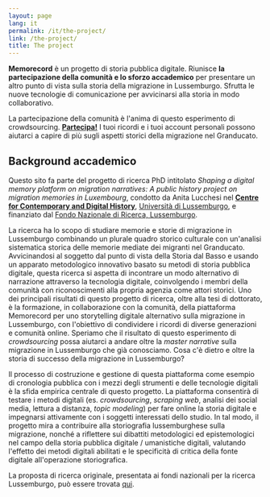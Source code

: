 ```yaml
---
layout: page
lang: it
permalink: /it/the-project/
link: /the-project/
title: The project
---
```


**Memorecord** è un progetto di storia pubblica digitale. Riunisce **la partecipazione della comunità e lo sforzo accademico** per presentare un altro punto di vista sulla storia della migrazione in Lussemburgo. Sfrutta le nuove tecnologie di comunicazione per avvicinarsi alla storia in modo collaborativo. 

<!-- more -->

La partecipazione della comunità è l'anima di questo esperimento di crowdsourcing. [**Partecipa!**](https://c2dh.github.io/memorecord/take-part/) I tuoi ricordi e i tuoi account personali possono aiutarci a capire di più sugli aspetti storici della migrazione nel Granducato.


## Background accademico

Questo sito fa parte del progetto di ricerca PhD intitolato *Shaping a digital memory platform on migration narratives: A public history project on migration memories in Luxembourg*, condotto da Anita Lucchesi nel [**Centre for Contemporary and Digital History**](https://www.c2dh.uni.lu/), [Università di Lussemburgo](https://www.uni.lu/), e finanziato dal [Fondo Nazionale di Ricerca, Lussemburgo](https://www.fnr.lu).

La ricerca ha lo scopo di studiare memorie e storie di migrazione in Lussemburgo combinando un plurale quadro storico culturale con un'analisi sistematica storica delle memorie mediate dei migranti nel Granducato. Avvicinandosi al soggetto dal punto di vista della Storia dal Basso e usando un apparato metodologico innovativo basato su metodi di storia pubblica digitale, questa ricerca si aspetta di incontrare un modo alternativo di narrazione attraverso la tecnologia digitale, coinvolgendo i membri della comunità con riconoscimenti alla propria agenzia come attori storici. Uno dei principali risultati di questo progetto di ricerca, oltre alla tesi di dottorato, è la formazione, in collaborazione con la comunità, della piattaforma Memorecord per uno storytelling digitale alternativo sulla migrazione in Lussemburgo, con l'obiettivo di condividere i ricordi di diverse generazioni e comunità online. Speriamo che il risultato di questo esperimento di *crowdsourcing* possa aiutarci a  andare oltre la *master narrative* sulla migrazione in Lussemburgo che già conosciamo. Cosa c'è dietro e oltre la storia di successo della migrazione in Lussemburgo?

Il processo di costruzione e gestione di questa piattaforma come esempio di cronologia pubblica con i mezzi degli strumenti e delle tecnologie digitali è la sfida empirica centrale di questo progetto. La piattaforma consentirà di testare i metodi digitali (es. *crowdsourcing*, *scraping web*, analisi dei social media, lettura a distanza, *topic modeling*) per fare online la storia digitale e impegnarsi attivamente con i soggetti interessati dello studio. In tal modo, il progetto mira a contribuire alla storiografia lussemburghese sulla migrazione, nonché a riflettere sui dibattiti metodologici ed epistemologici nel campo della storia pubblica digitale / umanistiche digitali, valutando l'effetto dei metodi digitali abilitati e le specificità di critica della fonte digitale all'operazione storiografica.

La proposta di ricerca originale, presentata ai fondi nazionali per la ricerca Lussemburgo, può essere trovata [qui](https://historiografianarede.files.wordpress.com/2015/10/lucchesi-fnr.pdf).
